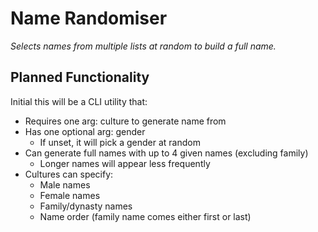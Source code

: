 # Name Randomiser

*Selects names from multiple lists at random to build a full name.*

## Planned Functionality

Initial this will be a CLI utility that:

* Requires one arg: culture to generate name from
* Has one optional arg: gender
    * If unset, it will pick a gender at random
* Can generate full names with up to 4 given names (excluding family)
    * Longer names will appear less frequently
* Cultures can specify:
    * Male names
    * Female names
    * Family/dynasty names
    * Name order (family name comes either first or last)